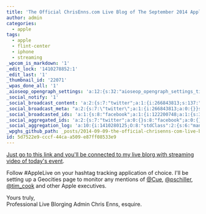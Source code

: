 ```yaml
---
title: 'The Official ChrisEnns.com Live Blog of The September 2014 Apple Event'
author: admin
categories:
  - apple
tags:
  - apple
  - flint-center
  - iphone
  - streaming
_wpcom_is_markdown: '1'
_edit_lock: '1410278852:1'
_edit_last: '1'
_thumbnail_id: '22071'
_wpas_done_all: '1'
_aioseop_opengraph_settings: 'a:12:{s:32:"aioseop_opengraph_settings_title";s:0:"";s:31:"aioseop_opengraph_settings_desc";s:0:"";s:36:"aioseop_opengraph_settings_customimg";s:0:"";s:37:"aioseop_opengraph_settings_imagewidth";s:0:"";s:38:"aioseop_opengraph_settings_imageheight";s:0:"";s:32:"aioseop_opengraph_settings_video";s:0:"";s:37:"aioseop_opengraph_settings_videowidth";s:0:"";s:38:"aioseop_opengraph_settings_videoheight";s:0:"";s:35:"aioseop_opengraph_settings_category";s:7:"article";s:34:"aioseop_opengraph_settings_section";s:0:"";s:30:"aioseop_opengraph_settings_tag";s:0:"";s:34:"aioseop_opengraph_settings_setcard";s:7:"summary";}'
_social_notify: '1'
_social_broadcast_content: 'a:2:{s:7:"twitter";a:1:{i:266843813;s:137:"New Post > The Official ChrisEnn... https://chrisenns.com/2014/09/the-official-chrisenns-com-live-blog-of-the-september-2014-apple-event/";}s:8:"facebook";a:1:{i:263157693732863;s:81:"New Post > The Official ChrisEnns.com Live Blog of The September 2014 Apple Event";}}'
_social_broadcast_meta: "a:2:{s:7:\"twitter\";a:1:{i:266843813;a:0:{}}s:8:\"facebook\";a:1:{i:263157693732863;a:4:{s:4:\"link\";s:101:\"https://chrisenns.com/2014/09/the-official-chrisenns-com-live-blog-of-the-september-2014-apple-event/\";s:5:\"title\";s:74:\"The Official ChrisEnns​.com Live Blog of The September 2014 Apple\_Event\";s:11:\"description\";s:0:\"\";s:7:\"picture\";s:83:\"https://chrisenns.com/wp-content/uploads/2014/09/Screenshot-2014-09-09-09.58.04.png\";}}}"
_social_broadcasted_ids: 'a:1:{s:8:"facebook";a:1:{i:122200748;a:1:{s:31:"263157693732863_708217365893558";a:4:{s:7:"message";s:81:"New Post > The Official ChrisEnns.com Live Blog of The September 2014 Apple Event";s:4:"urls";a:2:{i:0;s:101:"https://chrisenns.com/2014/09/the-official-chrisenns-com-live-blog-of-the-september-2014-apple-event/";i:1;s:30:"https://chrisenns.com/?p=22070";}s:4:"page";O:8:"stdClass":2:{s:2:"id";s:15:"263157693732863";s:4:"name";s:17:"Faraway, So Close";}s:7:"account";O:8:"stdClass":1:{s:4:"user";O:8:"stdClass":15:{s:2:"id";s:9:"122200748";s:4:"name";s:10:"Chris Enns";s:10:"first_name";s:5:"Chris";s:9:"last_name";s:4:"Enns";s:4:"link";s:33:"http://www.facebook.com/chrisenns";s:8:"username";s:9:"chrisenns";s:8:"hometown";a:2:{s:2:"id";s:15:"115362478475254";s:4:"name";s:23:"Saskatoon, Saskatchewan";}s:8:"location";a:2:{s:2:"id";s:15:"115362478475254";s:4:"name";s:23:"Saskatoon, Saskatchewan";}s:4:"work";a:1:{i:0;a:5:{s:8:"employer";a:2:{s:2:"id";s:11:"37801940941";s:4:"name";s:17:"Lemon Productions";}s:8:"location";a:2:{s:2:"id";s:15:"115362478475254";s:4:"name";s:23:"Saskatoon, Saskatchewan";}s:8:"position";a:2:{s:2:"id";s:15:"147060372050338";s:4:"name";s:11:"Chief Lemon";}s:11:"description";s:99:"Lemon Productions is Saskatoon''s only web and new media production studio with a lemon in the logo.";s:10:"start_date";s:7:"2007-08";}}s:6:"gender";s:4:"male";s:8:"timezone";s:2:"-6";s:6:"locale";s:5:"en_US";s:9:"languages";a:1:{i:0;a:2:{s:2:"id";s:15:"105554002810769";s:4:"name";s:16:"Canadian English";}}s:8:"verified";s:1:"1";s:12:"updated_time";s:24:"2013-03-10T04:52:54+0000";}}}}}}'
_social_aggregated_ids: 'a:2:{s:7:"twitter";a:0:{}s:8:"facebook";a:0:{}}'
_social_aggregation_log: 'a:10:{i:1410280125;O:8:"stdClass":2:{s:6:"manual";b:0;s:5:"items";a:1:{s:8:"facebook";a:1:{i:0;O:8:"stdClass":4:{s:2:"id";s:15:"220701410280125";s:4:"type";s:4:"like";s:7:"ignored";b:1;s:4:"data";a:1:{s:5:"total";i:0;}}}}}i:1410282729;O:8:"stdClass":2:{s:6:"manual";b:0;s:5:"items";a:1:{s:8:"facebook";a:1:{i:0;O:8:"stdClass":4:{s:2:"id";s:15:"220701410282729";s:4:"type";s:4:"like";s:7:"ignored";b:1;s:4:"data";a:1:{s:5:"total";i:0;}}}}}i:1410285476;O:8:"stdClass":2:{s:6:"manual";b:0;s:5:"items";a:1:{s:8:"facebook";a:1:{i:0;O:8:"stdClass":4:{s:2:"id";s:15:"220701410285476";s:4:"type";s:4:"like";s:7:"ignored";b:1;s:4:"data";a:1:{s:5:"total";i:0;}}}}}i:1410289972;O:8:"stdClass":2:{s:6:"manual";b:0;s:5:"items";a:1:{s:8:"facebook";a:1:{i:0;O:8:"stdClass":4:{s:2:"id";s:15:"220701410289972";s:4:"type";s:4:"like";s:7:"ignored";b:1;s:4:"data";a:1:{s:5:"total";i:0;}}}}}i:1410297187;O:8:"stdClass":2:{s:6:"manual";b:0;s:5:"items";a:1:{s:8:"facebook";a:1:{i:0;O:8:"stdClass":4:{s:2:"id";s:15:"220701410297187";s:4:"type";s:4:"like";s:7:"ignored";b:1;s:4:"data";a:1:{s:5:"total";i:0;}}}}}i:1410312504;O:8:"stdClass":2:{s:6:"manual";b:0;s:5:"items";a:1:{s:8:"facebook";a:1:{i:0;O:8:"stdClass":4:{s:2:"id";s:15:"220701410312504";s:4:"type";s:4:"like";s:7:"ignored";b:1;s:4:"data";a:1:{s:5:"total";i:0;}}}}}i:1410342253;O:8:"stdClass":2:{s:6:"manual";b:0;s:5:"items";a:1:{s:8:"facebook";a:1:{i:0;O:8:"stdClass":4:{s:2:"id";s:15:"220701410342253";s:4:"type";s:4:"like";s:7:"ignored";b:1;s:4:"data";a:1:{s:5:"total";i:0;}}}}}i:1410386240;O:8:"stdClass":2:{s:6:"manual";b:0;s:5:"items";a:1:{s:8:"facebook";a:1:{i:0;O:8:"stdClass":4:{s:2:"id";s:15:"220701410386240";s:4:"type";s:4:"like";s:7:"ignored";b:1;s:4:"data";a:1:{s:5:"total";i:0;}}}}}i:1410473663;O:8:"stdClass":2:{s:6:"manual";b:0;s:5:"items";a:1:{s:8:"facebook";a:1:{i:0;O:8:"stdClass":4:{s:2:"id";s:15:"220701410473663";s:4:"type";s:4:"like";s:7:"ignored";b:1;s:4:"data";a:1:{s:5:"total";i:0;}}}}}i:1410647292;O:8:"stdClass":2:{s:6:"manual";b:0;s:5:"items";a:1:{s:8:"facebook";a:1:{i:0;O:8:"stdClass":4:{s:2:"id";s:15:"220701410647292";s:4:"type";s:4:"like";s:7:"ignored";b:1;s:4:"data";a:1:{s:5:"total";i:0;}}}}}}'
_wpghs_github_path: _posts/2014-09-09-the-official-chrisenns-com-live-blog-of-the-september-2014-apple-event.md
id: 5d7522e9-cccf-44ca-a509-e87ff08533e9
---
```

<p><a href="http://www.apple.com/live/2014-sept-event/">Just go to this link and you'll be connected to my live blorg with streaming video of today's event</a>.</p>
<p>Follow #AppleLive on your hashtag tracking application of choice. I'll be setting up a Geocities page to monitor any mentions of <a href="https://twitter.com/cue">@Cue</a>, <a href="https://twitter.com/pschiller">@pschiller</a>, <a href="https://twitter.com/tim_cook">@tim_cook</a> and other Apple executives.</p>
<p>Yours truly,<br />
Professional Live Blorging Admin Chris Enns, esquire.</p>
